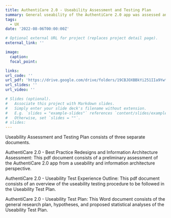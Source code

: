 ```yaml
---
title: AuthentiCare 2.0 - Useability Assessment and Testing Plan
summary: General useability of the AuthentiCare 2.0 app was assessed and a useability test plan was created as a means of making the app more streamlined.
tags:
  - UX
date: '2022-08-06T00:00:00Z'

# Optional external URL for project (replaces project detail page).
external_link: ''

image:
  caption:
  focal_point: 

links:
url_code: ''
url_pdf: 'https://drive.google.com/drive/folders/19CBJOXBBkYi251IIa9YwtWNqFxRmk4qu?usp=sharing'
url_slides: ''
url_video: ''

# Slides (optional).
#   Associate this project with Markdown slides.
#   Simply enter your slide deck's filename without extension.
#   E.g. `slides = "example-slides"` references `content/slides/example-slides.md`.
#   Otherwise, set `slides = ""`.
# slides: 
---
```


Useability Assessment and Testing Plan consists of three separate documents.

AuthentiCare 2.0 - Best Practice Redesigns and Information Architecture Assessment: This pdf document consists of a preliminary assessment of the AuthentiCare 2.0 app from a useability and information architecture perspective.

AuthentiCare 2.0 - Useability Test Experience Outline: This pdf document consists of an overview of the useability testing procedure to be followed in the Useability Test Plan.

AuthentiCare 2.0 - Useability Test Plan: This Word document consists of the general research plan, hypotheses, and proposed statistical analyses of the Useability Test Plan.